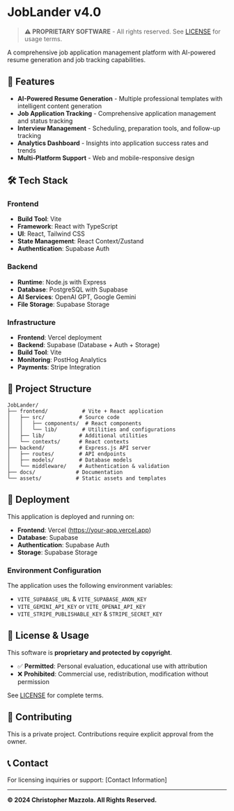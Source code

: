 # JobLander v4.0

> **⚠️ PROPRIETARY SOFTWARE** - All rights reserved. See [LICENSE](./LICENSE) for usage terms.

A comprehensive job application management platform with AI-powered resume generation and job tracking capabilities.

## 🚀 Features

- **AI-Powered Resume Generation** - Multiple professional templates with intelligent content generation
- **Job Application Tracking** - Comprehensive application management and status tracking  
- **Interview Management** - Scheduling, preparation tools, and follow-up tracking
- **Analytics Dashboard** - Insights into application success rates and trends
- **Multi-Platform Support** - Web and mobile-responsive design

## 🛠️ Tech Stack

### Frontend
- **Build Tool**: Vite
- **Framework**: React with TypeScript
- **UI**: React, Tailwind CSS
- **State Management**: React Context/Zustand
- **Authentication**: Supabase Auth

### Backend  
- **Runtime**: Node.js with Express
- **Database**: PostgreSQL with Supabase
- **AI Services**: OpenAI GPT, Google Gemini
- **File Storage**: Supabase Storage

### Infrastructure
- **Frontend**: Vercel deployment
- **Backend**: Supabase (Database + Auth + Storage)
- **Build Tool**: Vite
- **Monitoring**: PostHog Analytics
- **Payments**: Stripe Integration

## 📁 Project Structure

```
JobLander/
├── frontend/           # Vite + React application
│   ├── src/           # Source code
│   │   ├── components/  # React components
│   │   └── lib/        # Utilities and configurations
│   ├── lib/           # Additional utilities
│   └── contexts/      # React contexts
├── backend/           # Express.js API server
│   ├── routes/        # API endpoints
│   ├── models/        # Database models
│   └── middleware/    # Authentication & validation
├── docs/             # Documentation
└── assets/           # Static assets and templates
```

## 🚀 Deployment

This application is deployed and running on:
- **Frontend**: Vercel (https://your-app.vercel.app)
- **Database**: Supabase
- **Authentication**: Supabase Auth
- **Storage**: Supabase Storage

### Environment Configuration

The application uses the following environment variables:
- `VITE_SUPABASE_URL` & `VITE_SUPABASE_ANON_KEY`
- `VITE_GEMINI_API_KEY` or `VITE_OPENAI_API_KEY`  
- `VITE_STRIPE_PUBLISHABLE_KEY` & `STRIPE_SECRET_KEY`

## 📄 License & Usage

This software is **proprietary and protected by copyright**. 

- ✅ **Permitted**: Personal evaluation, educational use with attribution
- ❌ **Prohibited**: Commercial use, redistribution, modification without permission

See [LICENSE](./LICENSE) for complete terms.

## 🤝 Contributing

This is a private project. Contributions require explicit approval from the owner.

## 📞 Contact

For licensing inquiries or support: [Contact Information]

---

**© 2024 Christopher Mazzola. All Rights Reserved.**
